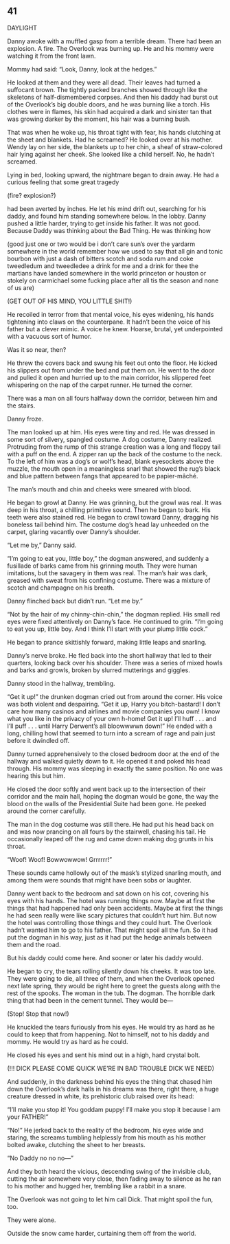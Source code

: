 ## 41

DAYLIGHT

Danny awoke with a muffled gasp from a terrible dream. There had been an explosion. A fire. The Overlook was burning up. He and his mommy were watching it from the front lawn.

Mommy had said: “Look, Danny, look at the hedges.”

He looked at them and they were all dead. Their leaves had turned a suffocant brown. The tightly packed branches showed through like the skeletons of half-dismembered corpses. And then his daddy had burst out of the Overlook’s big double doors, and he was burning like a torch. His clothes were in flames, his skin had acquired a dark and sinister tan that was growing darker by the moment, his hair was a burning bush.

That was when he woke up, his throat tight with fear, his hands clutching at the sheet and blankets. Had he screamed? He looked over at his mother. Wendy lay on her side, the blankets up to her chin, a sheaf of straw-colored hair lying against her cheek. She looked like a child herself. No, he hadn’t screamed.

Lying in bed, looking upward, the nightmare began to drain away. He had a curious feeling that some great tragedy

(fire? explosion?)

had been averted by inches. He let his mind drift out, searching for his daddy, and found him standing somewhere below. In the lobby. Danny pushed a little harder, trying to get inside his father. It was not good. Because Daddy was thinking about the Bad Thing. He was thinking how

(good just one or two would be i don’t care sun’s over the yardarm somewhere in the world remember how we used to say that all gin and tonic bourbon with just a dash of bitters scotch and soda rum and coke tweedledum and tweedledee a drink for me and a drink for thee the martians have landed somewhere in the world princeton or houston or stokely on carmichael some fucking place after all tis the season and none of us are)

(GET OUT OF HIS MIND, YOU LITTLE SHIT!)

He recoiled in terror from that mental voice, his eyes widening, his hands tightening into claws on the counterpane. It hadn’t been the voice of his father but a clever mimic. A voice he knew. Hoarse, brutal, yet underpointed with a vacuous sort of humor.

Was it so near, then?

He threw the covers back and swung his feet out onto the floor. He kicked his slippers out from under the bed and put them on. He went to the door and pulled it open and hurried up to the main corridor, his slippered feet whispering on the nap of the carpet runner. He turned the corner.

There was a man on all fours halfway down the corridor, between him and the stairs.

Danny froze.

The man looked up at him. His eyes were tiny and red. He was dressed in some sort of silvery, spangled costume. A dog costume, Danny realized. Protruding from the rump of this strange creation was a long and floppy tail with a puff on the end. A zipper ran up the back of the costume to the neck. To the left of him was a dog’s or wolf’s head, blank eyesockets above the muzzle, the mouth open in a meaningless snarl that showed the rug’s black and blue pattern between fangs that appeared to be papier-mâché.

The man’s mouth and chin and cheeks were smeared with blood.

He began to growl at Danny. He was grinning, but the growl was real. It was deep in his throat, a chilling primitive sound. Then he began to bark. His teeth were also stained red. He began to crawl toward Danny, dragging his boneless tail behind him. The costume dog’s head lay unheeded on the carpet, glaring vacantly over Danny’s shoulder.

“Let me by,” Danny said.

“I’m going to eat you, little boy,” the dogman answered, and suddenly a fusillade of barks came from his grinning mouth. They were human imitations, but the savagery in them was real. The man’s hair was dark, greased with sweat from his confining costume. There was a mixture of scotch and champagne on his breath.

Danny flinched back but didn’t run. “Let me by.”

“Not by the hair of my chinny-chin-chin,” the dogman replied. His small red eyes were fixed attentively on Danny’s face. He continued to grin. “I’m going to eat you up, little boy. And I think I’ll start with your plump little cock.”

He began to prance skittishly forward, making little leaps and snarling.

Danny’s nerve broke. He fled back into the short hallway that led to their quarters, looking back over his shoulder. There was a series of mixed howls and barks and growls, broken by slurred mutterings and giggles.

Danny stood in the hallway, trembling.

“Get it up!” the drunken dogman cried out from around the corner. His voice was both violent and despairing. “Get it up, Harry you bitch-bastard! I don’t care how many casinos and airlines and movie companies you own! I know what you like in the privacy of your own h-home! Get it up! I’ll huff . . . and I’ll puff . . . until Harry Derwent’s all bloowwwwn down!” He ended with a long, chilling howl that seemed to turn into a scream of rage and pain just before it dwindled off.

Danny turned apprehensively to the closed bedroom door at the end of the hallway and walked quietly down to it. He opened it and poked his head through. His mommy was sleeping in exactly the same position. No one was hearing this but him.

He closed the door softly and went back up to the intersection of their corridor and the main hall, hoping the dogman would be gone, the way the blood on the walls of the Presidential Suite had been gone. He peeked around the corner carefully.

The man in the dog costume was still there. He had put his head back on and was now prancing on all fours by the stairwell, chasing his tail. He occasionally leaped off the rug and came down making dog grunts in his throat.

“Woof! Woof! Bowwowwow! Grrrrrr!”

These sounds came hollowly out of the mask’s stylized snarling mouth, and among them were sounds that might have been sobs or laughter.

Danny went back to the bedroom and sat down on his cot, covering his eyes with his hands. The hotel was running things now. Maybe at first the things that had happened had only been accidents. Maybe at first the things he had seen really were like scary pictures that couldn’t hurt him. But now the hotel was controlling those things and they could hurt. The Overlook hadn’t wanted him to go to his father. That might spoil all the fun. So it had put the dogman in his way, just as it had put the hedge animals between them and the road.

But his daddy could come here. And sooner or later his daddy would.

He began to cry, the tears rolling silently down his cheeks. It was too late. They were going to die, all three of them, and when the Overlook opened next late spring, they would be right here to greet the guests along with the rest of the spooks. The woman in the tub. The dogman. The horrible dark thing that had been in the cement tunnel. They would be—

(Stop! Stop that now!)

He knuckled the tears furiously from his eyes. He would try as hard as he could to keep that from happening. Not to himself, not to his daddy and mommy. He would try as hard as he could.

He closed his eyes and sent his mind out in a high, hard crystal bolt.



(!!! DICK PLEASE COME QUICK WE’RE IN BAD TROUBLE DICK WE NEED)



And suddenly, in the darkness behind his eyes the thing that chased him down the Overlook’s dark halls in his dreams was there, right there, a huge creature dressed in white, its prehistoric club raised over its head:

“I’ll make you stop it! You goddam puppy! I’ll make you stop it because I am your FATHER!”

“No!” He jerked back to the reality of the bedroom, his eyes wide and staring, the screams tumbling helplessly from his mouth as his mother bolted awake, clutching the sheet to her breasts.

“No Daddy no no no—”

And they both heard the vicious, descending swing of the invisible club, cutting the air somewhere very close, then fading away to silence as he ran to his mother and hugged her, trembling like a rabbit in a snare.

The Overlook was not going to let him call Dick. That might spoil the fun, too.

They were alone.

Outside the snow came harder, curtaining them off from the world.





